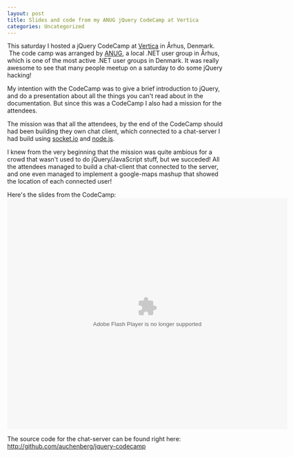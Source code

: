 ```yaml
---
layout: post
title: Slides and code from my ANUG jQuery CodeCamp at Vertica
categories: Uncategorized
---
```

This saturday I hosted a jQuery CodeCamp at <a href="http://vertica.dk">Vertica</a> in Århus, Denmark.  The code camp was arranged by <a href="http://anug.dk">ANUG</a>, a local .NET user group in Århus, which is one of the most active .NET user groups in Denmark. It was really awesome to see that many people meetup on a saturday to do some jQuery hacking!

<!--more-->

My intention with the CodeCamp was to give a brief introduction to jQuery, and do a presentation about all the things you can't read about in the documentation. But since this was a CodeCamp I also had a mission for the attendees.

The mission was that all the attendees, by the end of the CodeCamp should had been building they own chat client, which connected to a chat-server I had build using <a href="http://socket.io">socket.io</a> and <a href="http://nodejs.com">node.js</a>.

I knew from the very beginning that the mission was quite ambious for a crowd that wasn't used to do jQuery/JavaScript stuff, but we succeded! All the attendees managed to build a chat-client that connected to the server, and one even managed to implement a google-maps mashup that showed the location of each connected user!

Here's the slides from the CodeCamp:
<object id="__sse5545896" classid="clsid:d27cdb6e-ae6d-11cf-96b8-444553540000" width="650" height="535" codebase="http://download.macromedia.com/pub/shockwave/cabs/flash/swflash.cab#version=6,0,40,0"><param name="allowFullScreen" value="true" /><param name="allowScriptAccess" value="always" /><param name="src" value="http://static.slidesharecdn.com/swf/ssplayer2.swf?doc=kennethauchenberg-jquerycodecamp-101024153558-phpapp02&amp;stripped_title=jquery-codecamp&amp;userName=auchenberg" /><param name="name" value="__sse5545896" /><param name="allowfullscreen" value="true" /><embed id="__sse5545896" type="application/x-shockwave-flash" width="650" height="535" src="http://static.slidesharecdn.com/swf/ssplayer2.swf?doc=kennethauchenberg-jquerycodecamp-101024153558-phpapp02&amp;stripped_title=jquery-codecamp&amp;userName=auchenberg" name="__sse5545896" allowscriptaccess="always" allowfullscreen="true"></embed></object>

The source code for the chat-server can be found right here: <a href="http://github.com/auchenberg/jquery-codecamp">http://github.com/auchenberg/jquery-codecamp</a>

